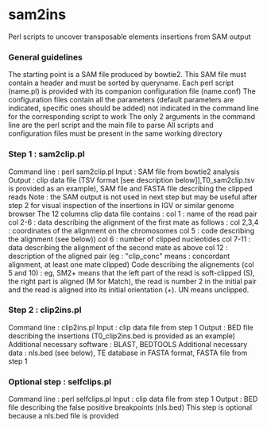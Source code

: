# sam2ins

Perl scripts to uncover transposable elements insertions from SAM output

### General guidelines
The starting point is a SAM file produced by bowtie2. This SAM file must contain a header and must be sorted by queryname.
Each perl script (name.pl) is provided with its companion configuration file (name.conf)
The configuration files contain all the parameters (default parameters are indicated, specific ones should be added) not indicated in the command line for the corresponding script to work
The only 2 arguments in the command line are the perl script and the main file to parse
All scripts and configuration files must be present in the same working directory

### Step 1 : sam2clip.pl
Command line  : perl sam2clip.pl <SAM file>
Input : SAM file from bowtie2 analysis
Output : clip data file (TSV format [see description below]],T0_sam2clip.tsv is provided as an example), SAM file and FASTA file describing the clipped reads
Note : the SAM output is not used in next step but may be useful after step 2 for visual inspection of the insertions in IGV or similar genome browser
The 12 columns clip data file contains :
col 1 : name of the read pair
col 2-6 : data describing the alignment of the first mate as follows :
col 2,3,4 : coordinates of the alignment on the chromosomes
col 5 : code describing the alignment (see below)) 
col 6 : number of clipped nucleotides
col 7-11 : data describing the alignment of the second mate as above
col 12 : description of the aligned pair (eg : "clip_conc" means : concordant alignment, at least one mate clipped)
Code describing the alignements (col 5 and 10) : eg, SM2+ means that the left part of the read is soft-clipped (S), the right part is aligned (M for Match), the read is number 2 in the initial pair and the read is aligned into its initial orientation (+). UN means unclipped.

### Step 2 : clip2ins.pl
Command line : clip2ins.pl <clip data file>
Input : clip data file from step 1
Output : BED file describing the insertions (T0_clip2ins.bed is provided as an example)
Additional necessary software : BLAST, BEDTOOLS
Additional necessary data : nls.bed (see below), TE database in FASTA format, FASTA file from step 1
 
### Optional step : selfclips.pl
Command line : perl selfclips.pl <clip data file>
Input : clip data file from step 1
Output : BED file describing the false positive breakpoints (nls.bed)
This step is optional because a nls.bed file is provided
